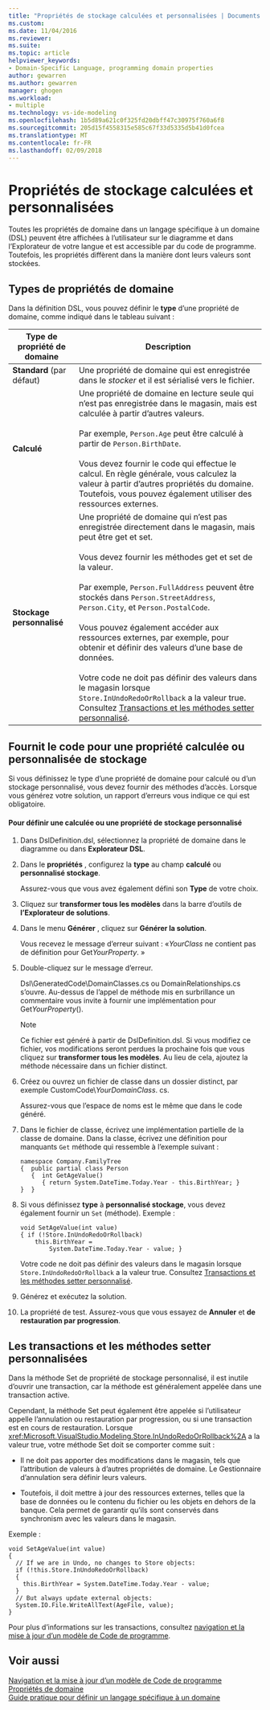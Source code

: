 ```yaml
---
title: "Propriétés de stockage calculées et personnalisées | Documents Microsoft"
ms.custom: 
ms.date: 11/04/2016
ms.reviewer: 
ms.suite: 
ms.topic: article
helpviewer_keywords:
- Domain-Specific Language, programming domain properties
author: gewarren
ms.author: gewarren
manager: ghogen
ms.workload:
- multiple
ms.technology: vs-ide-modeling
ms.openlocfilehash: 1b5d89a621c0f325fd20dbff47c30975f760a6f8
ms.sourcegitcommit: 205d15f4558315e585c67f33d5335d5b41d0fcea
ms.translationtype: MT
ms.contentlocale: fr-FR
ms.lasthandoff: 02/09/2018
---
```

# <a name="calculated-and-custom-storage-properties"></a>Propriétés de stockage calculées et personnalisées
Toutes les propriétés de domaine dans un langage spécifique à un domaine (DSL) peuvent être affichées à l’utilisateur sur le diagramme et dans l’Explorateur de votre langue et est accessible par du code de programme. Toutefois, les propriétés diffèrent dans la manière dont leurs valeurs sont stockées.  
  
## <a name="kinds-of-domain-properties"></a>Types de propriétés de domaine  
 Dans la définition DSL, vous pouvez définir le **type** d’une propriété de domaine, comme indiqué dans le tableau suivant :  
  
|Type de propriété de domaine|Description|  
|--------------------------|-----------------|  
|**Standard** (par défaut)|Une propriété de domaine qui est enregistrée dans le *stocker* et il est sérialisé vers le fichier.|  
|**Calculé**|Une propriété de domaine en lecture seule qui n’est pas enregistrée dans le magasin, mais est calculée à partir d’autres valeurs.<br /><br /> Par exemple, `Person.Age` peut être calculé à partir de `Person.BirthDate`.<br /><br /> Vous devez fournir le code qui effectue le calcul. En règle générale, vous calculez la valeur à partir d’autres propriétés du domaine. Toutefois, vous pouvez également utiliser des ressources externes.|  
|**Stockage personnalisé**|Une propriété de domaine qui n’est pas enregistrée directement dans le magasin, mais peut être get et set.<br /><br /> Vous devez fournir les méthodes get et set de la valeur.<br /><br /> Par exemple, `Person.FullAddress` peuvent être stockés dans `Person.StreetAddress`, `Person.City`, et `Person.PostalCode`.<br /><br /> Vous pouvez également accéder aux ressources externes, par exemple, pour obtenir et définir des valeurs d’une base de données.<br /><br /> Votre code ne doit pas définir des valeurs dans le magasin lorsque `Store.InUndoRedoOrRollback` a la valeur true. Consultez [Transactions et les méthodes setter personnalisé](#setters).|  
  
## <a name="providing-the-code-for-a-calculated-or-custom-storage-property"></a>Fournit le code pour une propriété calculée ou personnalisée de stockage  
 Si vous définissez le type d’une propriété de domaine pour calculé ou d’un stockage personnalisé, vous devez fournir des méthodes d’accès. Lorsque vous générez votre solution, un rapport d’erreurs vous indique ce qui est obligatoire.  
  
#### <a name="to-define-a-calculated-or-custom-storage-property"></a>Pour définir une calculée ou une propriété de stockage personnalisé  
  
1.  Dans DslDefinition.dsl, sélectionnez la propriété de domaine dans le diagramme ou dans **Explorateur DSL**.  
  
2.  Dans le **propriétés** , configurez la **type** au champ **calculé** ou **personnalisé stockage**.  
  
     Assurez-vous que vous avez également défini son **Type** de votre choix.  
  
3.  Cliquez sur **transformer tous les modèles** dans la barre d’outils de **l’Explorateur de solutions**.  
  
4.  Dans le menu **Générer** , cliquez sur **Générer la solution**.  
  
     Vous recevez le message d’erreur suivant : «*YourClass* ne contient pas de définition pour Get*YourProperty*. »  
  
5.  Double-cliquez sur le message d’erreur.  
  
     Dsl\GeneratedCode\DomainClasses.cs ou DomainRelationships.cs s’ouvre. Au-dessus de l’appel de méthode mis en surbrillance un commentaire vous invite à fournir une implémentation pour Get*YourProperty*().  
  
    > [!NOTE]
    >  Ce fichier est généré à partir de DslDefinition.dsl. Si vous modifiez ce fichier, vos modifications seront perdues la prochaine fois que vous cliquez sur **transformer tous les modèles**. Au lieu de cela, ajoutez la méthode nécessaire dans un fichier distinct.  
  
6.  Créez ou ouvrez un fichier de classe dans un dossier distinct, par exemple CustomCode\\*YourDomainClass*. cs.  
  
     Assurez-vous que l’espace de noms est le même que dans le code généré.  
  
7.  Dans le fichier de classe, écrivez une implémentation partielle de la classe de domaine. Dans la classe, écrivez une définition pour manquants `Get` méthode qui ressemble à l’exemple suivant :  
  
    ```  
    namespace Company.FamilyTree  
    {  public partial class Person  
       {  int GetAgeValue()  
          { return System.DateTime.Today.Year - this.BirthYear; }  
    }  }  
    ```  
  
8.  Si vous définissez **type** à **personnalisé stockage**, vous devez également fournir un `Set` (méthode). Exemple :  
  
    ```  
    void SetAgeValue(int value)  
    { if (!Store.InUndoRedoOrRollback)  
        this.BirthYear =   
            System.DateTime.Today.Year - value; }  
    ```  
  
     Votre code ne doit pas définir des valeurs dans le magasin lorsque `Store.InUndoRedoOrRollback` a la valeur true. Consultez [Transactions et les méthodes setter personnalisé](#setters).  
  
9. Générez et exécutez la solution.  
  
10. La propriété de test. Assurez-vous que vous essayez de **Annuler** et **de restauration par progression**.  
  
##  <a name="setters"></a>Les transactions et les méthodes setter personnalisées  
 Dans la méthode Set de propriété de stockage personnalisé, il est inutile d’ouvrir une transaction, car la méthode est généralement appelée dans une transaction active.  
  
 Cependant, la méthode Set peut également être appelée si l’utilisateur appelle l’annulation ou restauration par progression, ou si une transaction est en cours de restauration. Lorsque <xref:Microsoft.VisualStudio.Modeling.Store.InUndoRedoOrRollback%2A> a la valeur true, votre méthode Set doit se comporter comme suit :  
  
-   Il ne doit pas apporter des modifications dans le magasin, tels que l’attribution de valeurs à d’autres propriétés de domaine. Le Gestionnaire d’annulation sera définir leurs valeurs.  
  
-   Toutefois, il doit mettre à jour des ressources externes, telles que la base de données ou le contenu du fichier ou les objets en dehors de la banque. Cela permet de garantir qu’ils sont conservés dans synchronism avec les valeurs dans le magasin.  
  
 Exemple :  
  
```  
void SetAgeValue(int value)  
{   
  // If we are in Undo, no changes to Store objects:  
  if (!this.Store.InUndoRedoOrRollback)  
  {   
    this.BirthYear = System.DateTime.Today.Year - value;   
  }  
  // But always update external objects:  
  System.IO.File.WriteAllText(AgeFile, value);  
}  
```  
  
 Pour plus d’informations sur les transactions, consultez [navigation et la mise à jour d’un modèle de Code de programme](../modeling/navigating-and-updating-a-model-in-program-code.md).  
  
## <a name="see-also"></a>Voir aussi  
 [Navigation et la mise à jour d’un modèle de Code de programme](../modeling/navigating-and-updating-a-model-in-program-code.md)   
 [Propriétés de domaine](../modeling/properties-of-domain-properties.md)   
 [Guide pratique pour définir un langage spécifique à un domaine](../modeling/how-to-define-a-domain-specific-language.md)